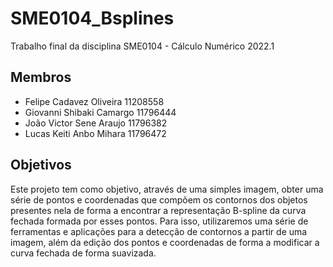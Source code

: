 # SME0104_Bsplines
Trabalho final da disciplina SME0104 - Cálculo Numérico 2022.1

## Membros

- Felipe Cadavez Oliveira     11208558
- Giovanni Shibaki Camargo    11796444
- João Victor Sene Araujo     11796382
- Lucas Keiti Anbo Mihara     11796472

## Objetivos

Este projeto tem como objetivo, através de uma simples imagem, obter uma série de pontos e coordenadas que compõem os contornos dos objetos presentes nela de forma a encontrar a representação B-spline da curva fechada formada por esses pontos. Para isso, utilizaremos uma série de ferramentas e aplicações para a detecção de contornos a partir de uma imagem, além da edição dos pontos e coordenadas de forma a modificar a curva fechada de forma suavizada.
